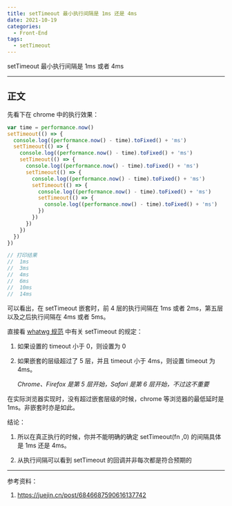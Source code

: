 ```yaml
---
title: setTimeout 最小执行间隔是 1ms 还是 4ms
date: 2021-10-19
categories:
  - Front-End
tags:
  - setTimeout
---
```


<!-- more -->

setTimeout 最小执行间隔是 1ms 或者 4ms

---

## 正文

先看下在 chrome 中的执行效果：

```js
var time = performance.now()
setTimeout(() => {
  console.log((performance.now() - time).toFixed() + 'ms')
  setTimeout(() => {
    console.log((performance.now() - time).toFixed() + 'ms')
    setTimeout(() => {
      console.log((performance.now() - time).toFixed() + 'ms')
      setTimeout(() => {
        console.log((performance.now() - time).toFixed() + 'ms')
        setTimeout(() => {
          console.log((performance.now() - time).toFixed() + 'ms')
          setTimeout(() => {
            console.log((performance.now() - time).toFixed() + 'ms')
          })
        })
      })
    })
  })
})

// 打印结果
//  1ms
//  3ms
//  4ms
//  6ms
//  10ms
//  14ms
```

可以看出，在 setTimeout 嵌套时，前 4 层的执行间隔在 1ms 或者 2ms，第五层以及之后执行间隔在 4ms 或者 5ms。

直接看 [whatwg 规范](https://html.spec.whatwg.org/multipage/timers-and-user-prompts.html#dom-settimeout) 中有关 setTimeout 的规定：

1. 如果设置的 timeout 小于 0，则设置为 0

2. 如果嵌套的层级超过了 5 层，并且 timeout 小于 4ms，则设置 timeout 为 4ms。

   _Chrome、Firefox 是第 5 层开始，Safari 是第 6 层开始，不过这不重要_

在实际浏览器实现时，没有超过嵌套层级的时候，chrome 等浏览器的最低延时是 1ms。非嵌套时亦是如此。

结论：

1. 所以在真正执行的时候，你并不能明确的确定 setTimeout(fn ,0) 的间隔具体是 1ms 还是 4ms。

2. 从执行间隔可以看到 setTimeout 的回调并非每次都是符合预期的

---

参考资料：

1. https://juejin.cn/post/6846687590616137742
